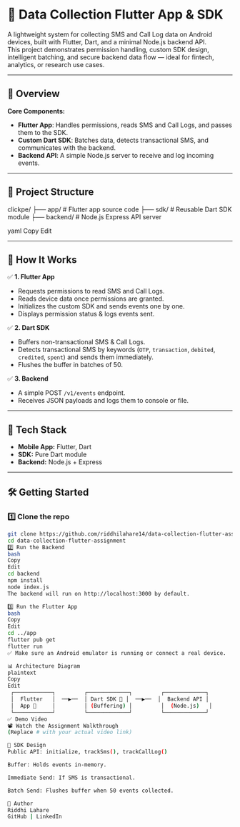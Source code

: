 # 📱 Data Collection Flutter App & SDK

A lightweight system for collecting SMS and Call Log data on Android devices, built with Flutter, Dart, and a minimal Node.js backend API.  
This project demonstrates permission handling, custom SDK design, intelligent batching, and secure backend data flow — ideal for fintech, analytics, or research use cases.

---

## 🚀 Overview

**Core Components:**
- **Flutter App**: Handles permissions, reads SMS and Call Logs, and passes them to the SDK.
- **Custom Dart SDK**: Batches data, detects transactional SMS, and communicates with the backend.
- **Backend API**: A simple Node.js server to receive and log incoming events.

---

## 📂 Project Structure

clickpe/
├── app/ # Flutter app source code
├── sdk/ # Reusable Dart SDK module
├── backend/ # Node.js Express API server

yaml
Copy
Edit

---

## 🧩 How It Works

✅ **1. Flutter App**
- Requests permissions to read SMS and Call Logs.
- Reads device data once permissions are granted.
- Initializes the custom SDK and sends events one by one.
- Displays permission status & logs events sent.

✅ **2. Dart SDK**
- Buffers non-transactional SMS & Call Logs.
- Detects transactional SMS by keywords (`OTP`, `transaction`, `debited`, `credited`, `spent`) and sends them immediately.
- Flushes the buffer in batches of 50.

✅ **3. Backend**
- A simple POST `/v1/events` endpoint.
- Receives JSON payloads and logs them to console or file.

---

## 📌 Tech Stack

- **Mobile App:** Flutter, Dart
- **SDK:** Pure Dart module
- **Backend:** Node.js + Express

---

## 🛠️ Getting Started

### 1️⃣ Clone the repo

```bash
git clone https://github.com/riddhilahare14/data-collection-flutter-assignment.git
cd data-collection-flutter-assignment
2️⃣ Run the Backend
bash
Copy
Edit
cd backend
npm install
node index.js
The backend will run on http://localhost:3000 by default.

3️⃣ Run the Flutter App
bash
Copy
Edit
cd ../app
flutter pub get
flutter run
✅ Make sure an Android emulator is running or connect a real device.

📊 Architecture Diagram
plaintext
Copy
Edit
 ┌────────────┐         ┌─────────────┐         ┌─────────────┐
 │  Flutter   │  ──▶──  │ Dart SDK 🧩 │  ──▶──  │  Backend API │
 │  App 📱     │         │ (Buffering) │         │  (Node.js)   │
 └────────────┘         └─────────────┘         └─────────────┘
✅ Demo Video
📽️ Watch the Assignment Walkthrough
(Replace # with your actual video link)

📜 SDK Design
Public API: initialize, trackSms(), trackCallLog()

Buffer: Holds events in-memory.

Immediate Send: If SMS is transactional.

Batch Send: Flushes buffer when 50 events collected.

👤 Author
Riddhi Lahare
GitHub | LinkedIn